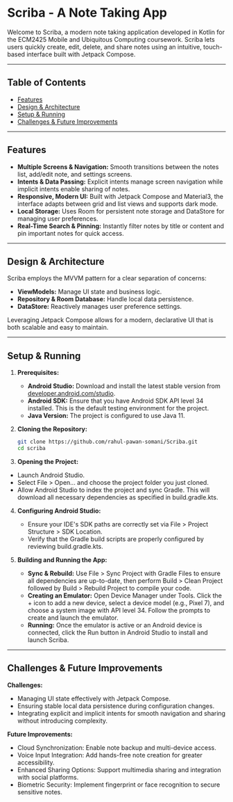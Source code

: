 # Scriba - A Note Taking App
Welcome to Scriba, a modern note taking application developed in Kotlin for the ECM2425 Mobile and Ubiquitous Computing coursework. Scriba lets users quickly create, edit, delete, and share notes using an intuitive, touch-based interface built with Jetpack Compose.

---
## Table of Contents
  - [Features](#features)
  - [Design & Architecture](#design--architecture)
  - [Setup & Running](#setup--running)
  - [Challenges & Future Improvements](#challenges--future-improvements)

---
## Features
  - **Multiple Screens & Navigation:**  Smooth transitions between the notes list, add/edit note, and settings screens.
  - **Intents & Data Passing:**  Explicit intents manage screen navigation while implicit intents enable sharing of notes.
  - **Responsive, Modern UI:**  Built with Jetpack Compose and Material3, the interface adapts between grid and list views and supports dark mode.
  - **Local Storage:**  Uses Room for persistent note storage and DataStore for managing user preferences.
  - **Real-Time Search & Pinning:**  Instantly filter notes by title or content and pin important notes for quick access.

---
## Design & Architecture
Scriba employs the MVVM pattern for a clear separation of concerns:
  - **ViewModels:** Manage UI state and business logic.
  - **Repository & Room Database:** Handle local data persistence.
  - **DataStore:** Reactively manages user preference settings.

Leveraging Jetpack Compose allows for a modern, declarative UI that is both scalable and easy to maintain.

---
## Setup & Running
1. **Prerequisites:**
   - **Android Studio:** Download and install the latest stable version from [developer.android.com/studio](https://developer.android.com/studio).
   - **Android SDK:** Ensure that you have Android SDK API level 34 installed. This is the default testing environment for the project.
   - **Java Version:** The project is configured to use Java 11.

2. **Cloning the Repository:**
   ```bash
   git clone https://github.com/rahul-pawan-somani/Scriba.git
   cd scriba
3. **Opening the Project:**
  - Launch Android Studio.
  - Select File > Open... and choose the project folder you just cloned.
  - Allow Android Studio to index the project and sync Gradle. This will download all necessary dependencies as specified in build.gradle.kts.

4. **Configuring Android Studio:**
   - Ensure your IDE's SDK paths are correctly set via File > Project Structure > SDK Location.
   - Verify that the Gradle build scripts are properly configured by reviewing build.gradle.kts.

5. **Building and Running the App:**
   - **Sync & Rebuild:** Use File > Sync Project with Gradle Files to ensure all dependencies are up-to-date, then perform Build > Clean Project followed by Build > Rebuild Project to compile your code.
   - **Creating an Emulator:** Open Device Manager under Tools. Click the + icon to add a new device, select a device model (e.g., Pixel 7), and choose a system image with API level 34. Follow the prompts to create and launch the emulator.
   - **Running:** Once the emulator is active or an Android device is connected, click the Run button in Android Studio to install and launch Scriba.

---
## Challenges & Future Improvements
**Challenges:**
  - Managing UI state effectively with Jetpack Compose.
  - Ensuring stable local data persistence during configuration changes.
  - Integrating explicit and implicit intents for smooth navigation and sharing without introducing complexity.

**Future Improvements:**
  - Cloud Synchronization: Enable note backup and multi-device access.
  - Voice Input Integration: Add hands-free note creation for greater accessibility.
  - Enhanced Sharing Options: Support multimedia sharing and integration with social platforms.
  - Biometric Security: Implement fingerprint or face recognition to secure sensitive notes.
